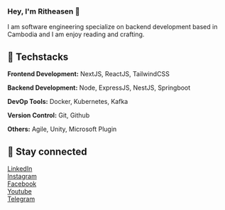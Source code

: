

<!--
**ritheasen/ritheasen** is a ✨ _special_ ✨ repository because its `README.md` (this file) appears on your GitHub profile.

Here are some ideas to get you started:

- 🔭 I’m currently working on ...
- 🌱 I’m currently learning ...
- 👯 I’m looking to collaborate on ...
- 🤔 I’m looking for help with ...
- 💬 Ask me about ...
- 📫 How to reach me: ...
- 😄 Pronouns: ...
- ⚡ Fun fact: ...
-->

<h3>Hey, I'm Ritheasen 👋</h3>
<p>I am software engineering specialize on backend development based in Cambodia and I am enjoy reading and crafting.</p>
<!--
<ul>
  <li>Coffee</li>
  <li>Tea</li>
  <li>Milk</li>
</ul>
-->

## 🔨 Techstacks

**Frontend Development:** NextJS, ReactJS, TailwindCSS

**Backend Development:** Node, ExpressJS, NestJS, Springboot

**DevOp Tools:** Docker, Kubernetes, Kafka

**Version Control:** Git, Github

**Others:** Agile, Unity, Microsoft Plugin

## 🔗 Stay connected

<a href="https://www.linkedin.com/in/ritheasen/">LinkedIn</a> <br>
<a href="https://www.linkedin.com/in/ritheasen/">Instagram</a> <br>
<a href="https://www.linkedin.com/in/ritheasen/">Facebook</a> <br>
<a href="https://www.linkedin.com/in/ritheasen/">Youtube</a> <br>
<a href="https://www.linkedin.com/in/ritheasen/">Telegram</a> <br>
